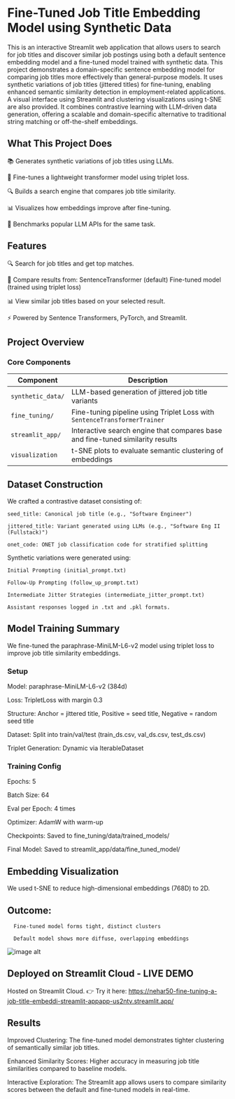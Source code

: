 # Fine-Tuned Job Title Embedding Model using Synthetic Data

This is an interactive Streamlit web application that allows users to search for job titles and discover similar job postings using both a default sentence embedding model and a fine-tuned model trained with synthetic data. This project demonstrates a domain-specific sentence embedding model for comparing job titles more effectively than general-purpose models. It uses synthetic variations of job titles (jittered titles) for fine-tuning, enabling enhanced semantic similarity detection in employment-related applications. A visual interface using Streamlit and clustering visualizations using t-SNE are also provided. It combines contrastive learning with LLM-driven data generation, offering a scalable and domain-specific alternative to traditional string matching or off-the-shelf embeddings.


## What This Project Does

 📚 Generates synthetic variations of job titles using LLMs.
      
 🎯 Fine-tunes a lightweight transformer model using triplet loss.
      
  🔍 Builds a search engine that compares job title similarity.
      
 📊 Visualizes how embeddings improve after fine-tuning.
      
 🧠 Benchmarks popular LLM APIs for the same task.


## Features

  🔍 Search for job titles and get top matches.
      
 🤖 Compare results from:
      SentenceTransformer (default)
      Fine-tuned model (trained using triplet loss)
          
 📊 View similar job titles based on your selected result.
      
 ⚡ Powered by Sentence Transformers, PyTorch, and Streamlit.



## Project Overview
### Core Components

| Component         | Description                                                                    |
| ----------------- | ------------------------------------------------------------------------------ |
| `synthetic_data/` | LLM-based generation of jittered job title variants                            |
| `fine_tuning/`    | Fine-tuning pipeline using Triplet Loss with `SentenceTransformerTrainer`      |
| `streamlit_app/`  | Interactive search engine that compares base and fine-tuned similarity results |
| `visualization`   | t-SNE plots to evaluate semantic clustering of embeddings                      |


## Dataset Construction

We crafted a contrastive dataset consisting of:

    seed_title: Canonical job title (e.g., "Software Engineer")
    
    jittered_title: Variant generated using LLMs (e.g., "Software Eng II (Fullstack)")
    
    onet_code: ONET job classification code for stratified splitting

Synthetic variations were generated using:

    Initial Prompting (initial_prompt.txt)
    
    Follow-Up Prompting (follow_up_prompt.txt)
    
    Intermediate Jitter Strategies (intermediate_jitter_prompt.txt)
    
    Assistant responses logged in .txt and .pkl formats.

## Model Training Summary
We fine-tuned the paraphrase-MiniLM-L6-v2 model using triplet loss to improve job title similarity embeddings.

  ### Setup
  
  Model: paraphrase-MiniLM-L6-v2 (384d)
  
  Loss: TripletLoss with margin 0.3
  
  Structure: Anchor = jittered title, Positive = seed title, Negative = random seed title
  
  Dataset: Split into train/val/test (train_ds.csv, val_ds.csv, test_ds.csv)
  
  Triplet Generation: Dynamic via IterableDataset

  ### Training Config
  
  Epochs: 5
  
  Batch Size: 64
  
  Eval per Epoch: 4 times
  
  Optimizer: AdamW with warm-up
  
  Checkpoints: Saved to fine_tuning/data/trained_models/
  
  Final Model: Saved to streamlit_app/data/fine_tuned_model/

 ## Embedding Visualization
 We used t-SNE to reduce high-dimensional embeddings (768D) to 2D.

 ## Outcome:

      Fine-tuned model forms tight, distinct clusters
      
      Default model shows more diffuse, overlapping embeddings
      
  ![image alt](https://github.com/NehaR50/Fine-Tuning-a-Job-Title-Embedding-Model-Using-Synthetic-Training-Data/blob/e09fc5b832c9097753086763dd918f329281bdca/fine_tuning/embedding_visualization.png)



## Deployed on Streamlit Cloud - LIVE DEMO
Hosted on Streamlit Cloud. 👉 Try it here: https://nehar50-fine-tuning-a-job-title-embeddi-streamlit-appapp-us2ntv.streamlit.app/



## Results
Improved Clustering: The fine-tuned model demonstrates tighter clustering of semantically similar job titles.

Enhanced Similarity Scores: Higher accuracy in measuring job title similarities compared to baseline models.

Interactive Exploration: The Streamlit app allows users to compare similarity scores between the default and fine-tuned models in real-time.

